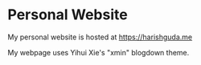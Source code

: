 # Personal Website

My personal website is hosted at https://harishguda.me

My webpage uses Yihui Xie's "xmin" blogdown theme. 